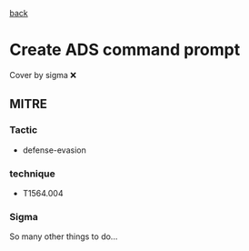 [back](../index.md)
# Create ADS command prompt
Cover by sigma :x: 

## MITRE
### Tactic
  - defense-evasion

### technique
  - T1564.004

### Sigma

 So many other things to do...